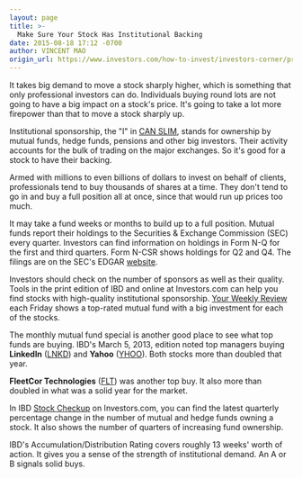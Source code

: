```yaml
---
layout: page
title: >-
  Make Sure Your Stock Has Institutional Backing
date: 2015-08-18 17:12 -0700
author: VINCENT MAO
origin_url: https://www.investors.com/how-to-invest/investors-corner/professionals-move-stock-prices
---
```





It takes big demand to move a stock sharply higher, which is something that only professional investors can do. Individuals buying round lots are not going to have a big impact on a stock's price. It's going to take a lot more firepower than that to move a stock sharply up.



Institutional sponsorship, the "I" in [CAN SLIM](http://education.investors.com/courselandingpage.aspx?id=735749&nav=IBDUCourse2), stands for ownership by mutual funds, hedge funds, pensions and other big investors. Their activity accounts for the bulk of trading on the major exchanges. So it's good for a stock to have their backing.


Armed with millions to even billions of dollars to invest on behalf of clients, professionals tend to buy thousands of shares at a time. They don't tend to go in and buy a full position all at once, since that would run up prices too much.


It may take a fund weeks or months to build up to a full position. Mutual funds report their holdings to the Securities & Exchange Commission (SEC) every quarter. Investors can find information on holdings in Form N-Q for the first and third quarters. Form N-CSR shows holdings for Q2 and Q4. The filings are on the SEC's EDGAR [website](http://www.sec.gov/edgar.shtml).


Investors should check on the number of sponsors as well as their quality. Tools in the print edition of IBD and online at Investors.com can help you find stocks with high-quality institutional sponsorship. [Your Weekly Review](http://news.investors.com/investing/your-weekly-review.htm) each Friday shows a top-rated mutual fund with a big investment for each of the stocks.


The monthly mutual fund special is another good place to see what top funds are buying. IBD's March 5, 2013, edition noted top managers buying **LinkedIn** ([LNKD](https://research.investors.com/quote.aspx?symbol=LNKD)) and **Yahoo** ([YHOO](https://research.investors.com/quote.aspx?symbol=YHOO)). Both stocks more than doubled that year.


**FleetCor Technologies** ([FLT](https://research.investors.com/quote.aspx?symbol=FLT)) was another top buy. It also more than doubled in what was a solid year for the market.


In IBD [Stock Checkup](http://research.investors.com/stock-checkup/?nav=ResearchCheckup) on Investors.com, you can find the latest quarterly percentage change in the number of mutual and hedge funds owning a stock. It also shows the number of quarters of increasing fund ownership.


IBD's Accumulation/Distribution Rating covers roughly 13 weeks' worth of action. It gives you a sense of the strength of institutional demand. An A or B signals solid buys.




